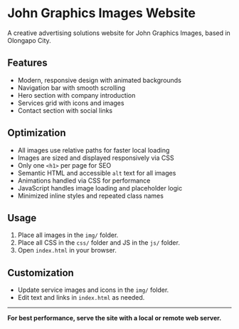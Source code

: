 # John Graphics Images Website

A creative advertising solutions website for John Graphics Images, based in Olongapo City.

## Features

- Modern, responsive design with animated backgrounds
- Navigation bar with smooth scrolling
- Hero section with company introduction
- Services grid with icons and images
- Contact section with social links

## Optimization

- All images use relative paths for faster local loading
- Images are sized and displayed responsively via CSS
- Only one `<h1>` per page for SEO
- Semantic HTML and accessible `alt` text for all images
- Animations handled via CSS for performance
- JavaScript handles image loading and placeholder logic
- Minimized inline styles and repeated class names

## Usage

1. Place all images in the `img/` folder.
2. Place all CSS in the `css/` folder and JS in the `js/` folder.
3. Open `index.html` in your browser.

## Customization

- Update service images and icons in the `img/` folder.
- Edit text and links in `index.html` as needed.

---

**For best performance, serve the site with a local or remote web server.**
